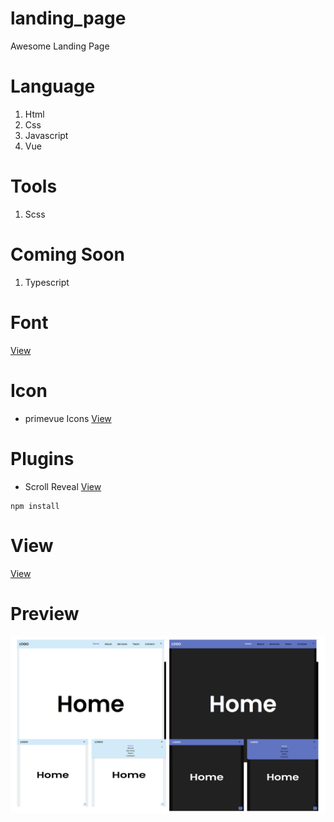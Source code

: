 # landing_page

Awesome Landing Page

# Language

1. Html
2. Css
3. Javascript
4. Vue

# Tools

1. Scss

# Coming Soon

1. Typescript

# Font

[View]()

# Icon

- primevue Icons
  [View](https://primevue.org/icons/)

# Plugins

- Scroll Reveal
  [View](https://scrollrevealjs.org/guide/hello-world.html)

```
npm install
```

# View

[View](https://landing-page-ag7.pages.dev/)

# Preview

![This is an image](https://raw.githubusercontent.com/LearnCodingEasy/Navbar-1/main/dist/images/Navbar-1920.jpg)
